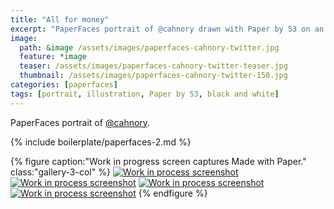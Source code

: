```yaml
---
title: "All for money"
excerpt: "PaperFaces portrait of @cahnory drawn with Paper by 53 on an iPad."
image: 
  path: &image /assets/images/paperfaces-cahnory-twitter.jpg 
  feature: *image
  teaser: /assets/images/paperfaces-cahnory-twitter-teaser.jpg
  thumbnail: /assets/images/paperfaces-cahnory-twitter-150.jpg
categories: [paperfaces]
tags: [portrait, illustration, Paper by 53, black and white]
---
```


PaperFaces portrait of [@cahnory](https://twitter.com/cahnory).

{% include boilerplate/paperfaces-2.md %}

{% figure caption:"Work in progress screen captures Made with Paper." class:"gallery-3-col" %}
[![Work in process screenshot](/assets/images/paperfaces-cahnory-process-1-600.jpg)](/assets/images/paperfaces-cahnory-process-1-lg.jpg) [![Work in process screenshot](/assets/images/paperfaces-cahnory-process-2-600.jpg)](/assets/images/paperfaces-cahnory-process-2-lg.jpg) [![Work in process screenshot](/assets/images/paperfaces-cahnory-process-3-600.jpg)](/assets/images/paperfaces-cahnory-process-3-lg.jpg) [![Work in process screenshot](/assets/images/paperfaces-cahnory-process-4-600.jpg)](/assets/images/paperfaces-cahnory-process-4-lg.jpg)
{% endfigure %}
